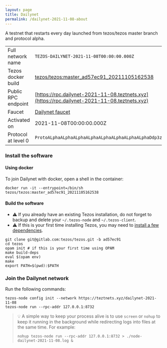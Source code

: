 ```yaml
---
layout: page
title: Dailynet
permalink: /dailynet-2021-11-08-about
---
```


A testnet that restarts every day launched from tezos/tezos master branch and protocol alpha.

| | |
|-------|---------------------|
| Full network name | `TEZOS-DAILYNET-2021-11-08T00:00:00.000Z` |
| Tezos docker build | [tezos/tezos:master_ad57ec91_20211105162538](https://hub.docker.com/r/tezos/tezos/tags?page=1&ordering=last_updated&name=master_ad57ec91_20211105162538) |
| Public RPC endpoint | [https://rpc.dailynet-2021-11-08.teztnets.xyz](https://rpc.dailynet-2021-11-08.teztnets.xyz) |
| Faucet | [Dailynet faucet](https://teztnets.xyz/dailynet-2021-11-08-faucet) |
| Activated on | 2021-11-08T00:00:00.000Z |
| Protocol at level 0 |  `ProtoALphaALphaALphaALphaALphaALphaALphaALphaDdp3zK` |




### Install the software

#### Using docker

To join Dailynet with docker, open a shell in the container:

```
docker run -it --entrypoint=/bin/sh tezos/tezos:master_ad57ec91_20211105162538
```

#### Build the software


- ⚠️  If you already have an existing Tezos installation, do not forget to backup and delete your `~/.tezos-node` and `~/.tezos-client`.
- ⚠️  If this is your first time installing Tezos, you may need to [install a few dependencies](https://tezos.gitlab.io/introduction/howtoget.html#setting-up-the-development-environment-from-scratch).

```
git clone git@gitlab.com:tezos/tezos.git -b ad57ec91
cd tezos
opam init # if this is your first time using OPAM
make build-deps
eval $(opam env)
make
export PATH=$(pwd):$PATH
```

### Join the Dailynet network

Run the following commands:

```
tezos-node config init --network https://teztnets.xyz/dailynet-2021-11-08
tezos-node run --rpc-addr 127.0.0.1:8732
```

> 💡 A simple way to keep your process alive is to use `screen` or `nohup` to keep it running in the background while redirecting logs into files at the same time. For example:
>
> ```bash=13
> nohup tezos-node run --rpc-addr 127.0.0.1:8732 > ./node-dailynet-2021-11-08.log &
> ```


